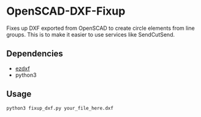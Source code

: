 # OpenSCAD-DXF-Fixup

Fixes up DXF exported from OpenSCAD to create circle elements from line groups. This is to make it easier to use services like SendCutSend.

## Dependencies

* [ezdxf](https://github.com/mozman/ezdxf)
* python3

## Usage

`python3 fixup_dxf.py your_file_here.dxf`

